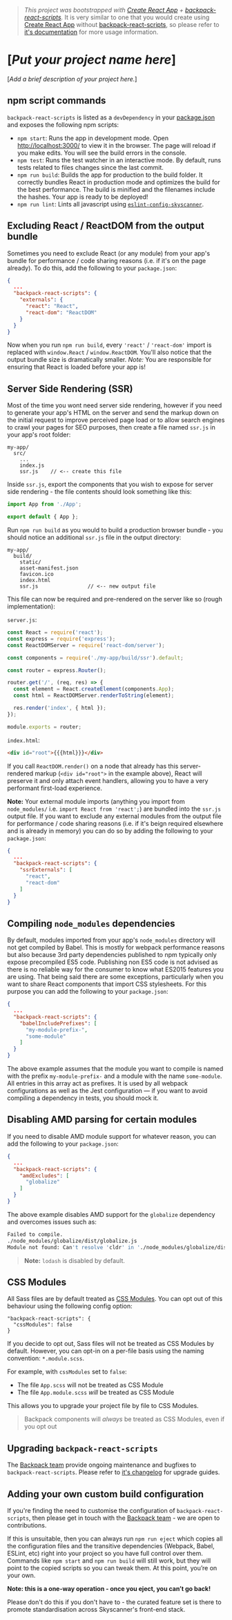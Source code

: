 > *This project was bootstrapped with [Create React App](https://github.com/facebookincubator/create-react-app) +
  [backpack-react-scripts](https://github.com/Skyscanner/backpack-react-scripts/tree/master/packages/react-scripts).*
  It is very similar to one that you would create using [Create React App](https://github.com/facebookincubator/create-react-app)
  without [backpack-react-scripts](https://github.com/Skyscanner/backpack-react-scripts/tree/master/packages/react-scripts),
  so please refer to [it's documentation](https://github.com/facebookincubator/create-react-app/blob/master/packages/react-scripts/template/README.md)
  for more usage information.

# [_Put your project name here_]

[_Add a brief description of your project here._]

## npm script commands

`backpack-react-scripts` is listed as a `devDependency` in your [package.json](./package.json) and exposes the following
npm scripts:

- `npm start`: Runs the app in development mode. Open [http://localhost:3000/](http://localhost:3000/) to
  view it in the browser. The page will reload if you make edits. You will see the build errors in the console.
- `npm test`: Runs the test watcher in an interactive mode. By default, runs tests related to files changes
  since the last commit.
- `npm run build`: Builds the app for production to the build folder. It correctly bundles React in production mode
  and optimizes the build for the best performance. The build is minified and the filenames include the hashes.
  Your app is ready to be deployed!
- `npm run lint`: Lints all javascript using [`eslint-config-skyscanner`](https://www.npmjs.com/package/eslint-config-skyscanner).

## Excluding React / ReactDOM from the output bundle

Sometimes you need to exclude React (or any module) from your app's bundle for performance / code sharing reasons
(i.e. if it's on the page already). To do this, add the following to your `package.json`:

```json
{
  ...
  "backpack-react-scripts": {
    "externals": {
      "react": "React",
      "react-dom": "ReactDOM"
    }
  }
}
```

Now when you run `npm run build`, every `'react'` / `'react-dom'` import is replaced with `window.React` / `window.ReactDOM`.
You'll also notice that the output bundle size is dramatically smaller. *Note:* You are responsible for ensuring that React is
loaded before your app is!

## Server Side Rendering (SSR)

Most of the time you wont need server side rendering, however if you need to generate your app's HTML on
the server and send the markup down on the initial request to improve perceived page load or to allow search engines
to crawl your pages for SEO purposes, then create a file named `ssr.js` in your app's root folder:

```
my-app/
  src/
    ...
    index.js
    ssr.js    // <-- create this file
```

Inside `ssr.js`, export the components that you wish to expose for server side rendering - the file contents should look
something like this:

```js
import App from './App';

export default { App };
```

Run `npm run build` as you would to build a production browser bundle - you should notice an additional `ssr.js` file in
the output directory:
```
my-app/
  build/
    static/
    asset-manifest.json
    favicon.ico
    index.html
    ssr.js                // <-- new output file
```

This file can now be required and pre-rendered on the server like so (rough implementation):

`server.js`:

```js
const React = require('react');
const express = require('express');
const ReactDOMServer = require('react-dom/server');

const components = require('./my-app/build/ssr').default;

const router = express.Router();

router.get('/', (req, res) => {
  const element = React.createElement(components.App);
  const html = ReactDOMServer.renderToString(element);

  res.render('index', { html });
});

module.exports = router;
```

`index.html`:

```html
<div id="root">{{{html}}}</div>
```

If you call `ReactDOM.render()` on a node that already has this server-rendered markup (`<div id="root">` in the example
above), React will preserve it and only attach event handlers, allowing you to have a very performant first-load experience.

**Note:** Your external module imports (anything you import from `node_modules/` i.e. `import React from 'react';`) are bundled
into the `ssr.js` output file. If you want to exclude any external modules from the output file for performance / code sharing
reasons (i.e. if it's beign required elsewhere and is already in memory) you can do so by adding the following to your
`package.json`:

```json
{
  ...
  "backpack-react-scripts": {
    "ssrExternals": [
      "react",
      "react-dom"
    ]
  }
}
```

## Compiling `node_modules` dependencies

By default, modules imported from your app's `node_modules` directory will not get compiled by Babel. This is mostly for webpack
performance reasons but also because 3rd party dependencies published to npm typically only expose precompiled ES5 code.
Publishing non ES5 code is not advised as there is no reliable way for the consumer to know what ES2015 features you are using.
That being said there are some exceptions, particularly when you want to share React components that import CSS stylesheets.
For this purpose you can add the following to your `package.json`:

```json
{
  ...
  "backpack-react-scripts": {
    "babelIncludePrefixes": [
      "my-module-prefix-",
      "some-module"
    ]
  }
}
```

The above example assumes that the module you want to compile is named with the prefix `my-module-prefix-` and a module
with the name `some-module`. All entries in this array act as prefixes. It is used by all webpack configurations
as well as the Jest configuration — if you want to avoid compiling a dependency in tests, you should mock it.

## Disabling AMD parsing for certain modules

If you need to disable AMD module support for whatever reason, you can add the following to your `package.json`:

```json
{
  ...
  "backpack-react-scripts": {
    "amdExcludes": [
      "globalize"
    ]
  }
}
```

The above example disables AMD support for the `globalize` dependency and overcomes issues such as:

```sh
Failed to compile.
./node_modules/globalize/dist/globalize.js
Module not found: Can't resolve 'cldr' in './node_modules/globalize/dist'
```

> **Note:** `lodash` is disabled by default.

## CSS Modules

All Sass files are by default treated as [CSS Modules](https://github.com/css-modules/css-modules). You can opt out of this behaviour using the following config option:

```
"backpack-react-scripts": {
  "cssModules": false
}
```

If you decide to opt out, Sass files will not be treated as CSS Modules by default. However, you can opt-in on a per-file basis using the naming convention: `*.module.scss`.

For example, with `cssModules` set to `false`:
- The file `App.scss` will not be treated as CSS Module
- The file `App.module.scss` _will_ be treated as CSS Module

This allows you to upgrade your project file by file to CSS Modules.

> Backpack components will _always_ be treated as CSS Modules, even if you opt out

## Upgrading `backpack-react-scripts`

The [Backpack team](mailto:backpack@skyscanner.net) provide ongoing maintenance and bugfixes to `backpack-react-scripts`. Please refer to
[it's changelog](https://github.com/Skyscanner/backpack-react-scripts/tree/master/packages/react-scripts/CHANGELOG.md) for upgrade guides.

## Adding your own custom build configuration

If you're finding the need to customise the configuration of `backpack-react-scripts`, then please get in touch with
the [Backpack team](mailto:backpack@skyscanner.net) - we are open to contributions.

If this is unsuitable, then you can always run `npm run eject` which copies all the configuration files and the transitive
dependencies (Webpack, Babel, ESLint, etc) right into your project so you have full control over them. Commands like
`npm start` and `npm run build` will still work, but they will point to the copied scripts so you can tweak them. At this
point, you’re on your own.

**Note: this is a one-way operation - once you eject, you can’t go back!**

Please don't do this if you don't have to - the curated feature set is there to promote standardisation across Skyscanner's
front-end stack.
